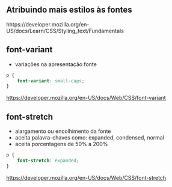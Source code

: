 ## Atribuindo mais estilos às fontes

hhtps://developer.mozilla.org/en-US/docs/Learn/CSS/Styling_text/Fundamentals

## font-variant

* variações na apresentação fonte

```css
p {
    font-variant: small-caps;
}
```

https://developer.mozilla.org/en-US/docs/Web/CSS/font-variant

## font-stretch

* alargamento ou encolhimento da fonte
* aceita palavra-chaves como: expanded, condensed, normal
* aceita porcentagens de 50% a 200%

```css
p {
    font-stretch: expanded;
}
```
https://developer.mozilla.org/en-US/docs/Web/CSS/font-stretch